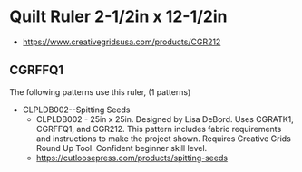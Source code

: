 # Quilt Ruler 2-1/2in x 12-1/2in
* https://www.creativegridsusa.com/products/CGR212

## CGRFFQ1

The following patterns use this ruler, (1 patterns)

* CLPLDB002--Spitting Seeds
	* CLPLDB002 - 25in x 25in. Designed by Lisa DeBord. Uses CGRATK1, CGRFFQ1, and CGR212.  This pattern includes fabric requirements and instructions to make the project shown. Requires Creative Grids Round Up Tool. Confident beginner skill level.
	* https://cutloosepress.com/products/spitting-seeds

